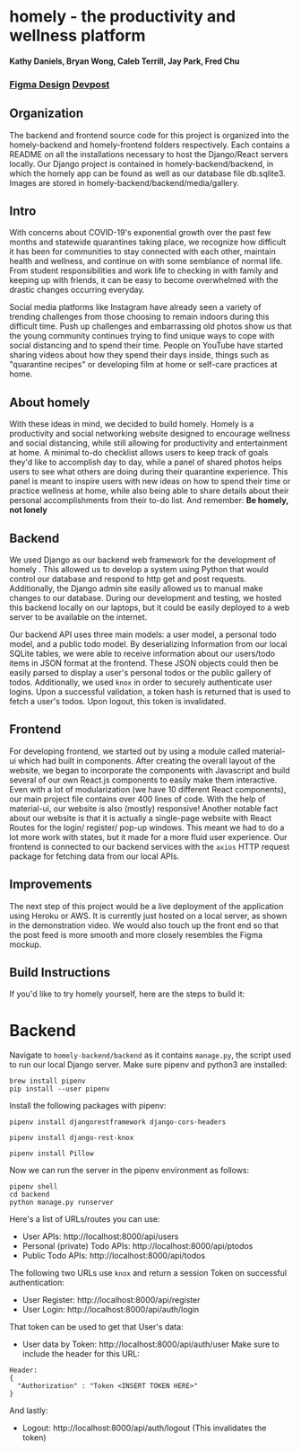 # homely - the productivity and wellness platform
#### Kathy Daniels, Bryan Wong, Caleb Terrill, Jay Park, Fred Chu
### [Figma Design](https://www.figma.com/file/LgFWGLVNPVneEaJUmEv9mL/homely?node-id=0%3A1) [Devpost](https://devpost.com/software/homely-15mlc4)

## Organization 
The backend and frontend source code for this project is organized into the homely-backend and homely-frontend folders respectively. Each contains a README on all the installations necessary to host the Django/React servers locally. Our Django project is contained in homely-backend/backend, in which the homely app can be found as well as our database file db.sqlite3. Images are stored in homely-backend/backend/media/gallery. 

## Intro 
With concerns about COVID-19's exponential growth over the past few months and statewide quarantines taking place, we recognize how difficult it has been for communities to stay connected with each other, maintain health and wellness, and continue on with some semblance of normal life. From student responsibilities and work life to checking in with family and keeping up with friends, it can be easy to become overwhelmed with the drastic changes occurring everyday.

Social media platforms like Instagram have already seen a variety of trending challenges from those choosing to remain indoors during this difficult time. Push up challenges and embarrassing old photos show us that the young community continues trying to find unique ways to cope with social distancing and to spend their time. People on YouTube have started sharing videos about how they spend their days inside, things such as "quarantine recipes" or developing film at home or self-care practices at home.

## About homely
With these ideas in mind, we decided to build homely. Homely is a productivity and social networking website  designed to encourage wellness and social distancing, while still allowing for productivity and entertainment at home. A minimal to-do checklist allows users to keep track of goals they'd like to accomplish day to day, while a panel of shared photos helps users to see what others are doing during their quarantine experience. This panel is meant to inspire users with new ideas on how to spend their time or practice wellness at home, while also being able to share details about their personal accomplishments from their to-do list. And remember: **Be homely, not lonely**

## Backend
We used Django as our backend web framework for the development of homely . This allowed us to develop a system using Python that would control our database and respond to http get and post requests. Additionally, the Django admin site easily allowed us to manual make changes to our database. During our development and testing, we hosted this backend locally on our laptops, but it could be easily deployed to a web server to be available on the internet.

Our backend API uses three main models: a user model, a personal todo model, and a public todo model. By deserializing Information from our local SQLite tables, we were able to receive information about our users/todo items in JSON format at the frontend. These JSON objects could then be easily parsed to display a user's personal todos or the public gallery of todos. Additionally, we used `knox` in order to securely authenticate user logins. Upon a successful validation, a token hash is returned that is used to fetch a user's todos. Upon logout, this token is invalidated.

## Frontend
For developing frontend, we started out by using a module called material-ui which had built in components. After creating the  overall layout of the website, we began to incorporate the components with Javascript and build several of our own React.js components to easily make them interactive. Even with a lot of modularization (we have 10 different React components), our main project file contains over 400 lines of code. With the help of material-ui, our website is also (mostly) responsive! Another notable fact about our website is that it is actually a single-page website with React Routes for the login/ register/ pop-up windows. This meant we had to do a lot more work with states, but it made for a more fluid user experience. Our frontend is connected to our backend services with the `axios` HTTP request package for fetching data from our local APIs.

## Improvements
The next step of this project would be a live deployment of the application using Heroku or AWS. It is currently just hosted on a local server, as shown in the demonstration video. We would also touch up the front end so that the post feed is more smooth and more closely resembles the Figma mockup. 

## Build Instructions
If you'd like to try homely yourself, here are the steps to build it:

# Backend
Navigate to `homely-backend/backend` as it contains `manage.py`, the script used to run our local Django server. Make sure pipenv and python3 are installed:

```
brew install pipenv
pip install --user pipenv
```

Install the following packages with pipenv:

```
pipenv install djangorestframework django-cors-headers

pipenv install django-rest-knox

pipenv install Pillow
```

Now we can run the server in the pipenv environment as follows:

```
pipenv shell
cd backend
python manage.py runserver
```

Here's a list of URLs/routes you can use:
* User APIs: http://localhost:8000/api/users
* Personal (private) Todo APIs: http://localhost:8000/api/ptodos
* Public Todo APIs: http://localhost:8000/api/todos

The following two URLs use `knox` and return a session Token on successful authentication:
* User Register: http://localhost:8000/api/register
* User Login: http://localhost:8000/api/auth/login

That token can be used to get that User's data:
* User data by Token: http://localhost:8000/api/auth/user
Make sure to include the header for this URL:
```
Header:
{
  "Authorization" : "Token <INSERT TOKEN HERE>"
}
```
And lastly:
* Logout: http://localhost:8000/api/auth/logout
(This invalidates the token)
